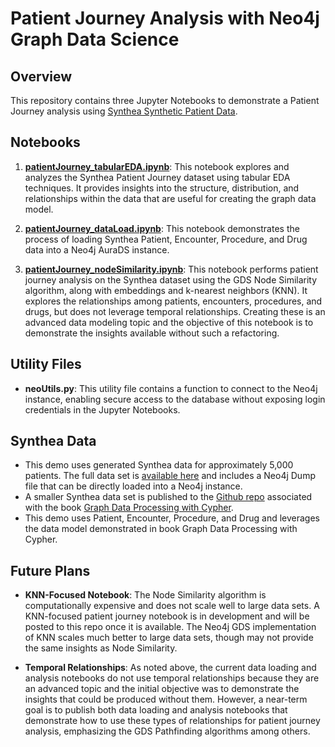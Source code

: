 # Patient Journey Analysis with Neo4j Graph Data Science

## Overview
This repository contains three Jupyter Notebooks to demonstrate a Patient Journey analysis using [Synthea Synthetic Patient Data](https://synthea.mitre.org/). 

## Notebooks

1. **[patientJourney_tabularEDA.ipynb](https://github.com/danb-neo4j/patient_journey/blob/main/patientJourney_tabularEDA.ipynb)**: This notebook explores and analyzes the Synthea Patient Journey dataset using tabular EDA techniques. It provides insights into the structure, distribution, and relationships within the data that are useful for creating the graph data model.

2. **[patientJourney_dataLoad.ipynb](https://github.com/danb-neo4j/patient_journey/blob/main/patientJourney_dataLoad.ipynb)**: This notebook demonstrates the process of loading Synthea Patient, Encounter, Procedure, and Drug data into a Neo4j AuraDS instance. 

3. **[patientJourney_nodeSimilarity.ipynb](https://github.com/danb-neo4j/patient_journey/blob/main/patientJourney_nodeSimilarity.ipynb)**: This notebook performs patient journey analysis on the Synthea dataset using the GDS Node Similarity algorithm, along with embeddings and k-nearest neighbors (KNN). It explores the relationships among patients, encounters, procedures, and drugs, but does not leverage temporal relationships. Creating these is an advanced data modeling topic and the objective of this notebook is to demonstrate the insights available without such a refactoring. 

## Utility Files

- **neoUtils.py**: This utility file contains a function to connect to the Neo4j instance, enabling secure access to the database without exposing login credentials in the Jupyter Notebooks.

## Synthea Data

- This demo uses generated Synthea data for approximately 5,000 patients. The full data set is [available here](https://drive.google.com/drive/folders/1OqoYdHdW5e0eeeS6Idj3BTtLeDjEgIOz?usp=sharing) and includes a Neo4j Dump file that can be directly loaded into a Neo4j instance.
- A smaller Synthea data set is published to the [Github repo](https://github.com/PacktPublishing/Cypher-Querying) associated with the book [Graph Data Processing with Cypher](https://www.packtpub.com/product/graph-data-processing-with-cypher/9781804611074). 
- This demo uses Patient, Encounter, Procedure, and Drug and leverages the data model demonstrated in book Graph Data Processing with Cypher.

## Future Plans
- **KNN-Focused Notebook**: The Node Similarity algorithm is computationally expensive and does not scale well to large data sets. A KNN-focused patient journey notebook is in development and will be posted to this repo once it is available. The Neo4j GDS implementation of KNN scales much better to large data sets, though may not provide the same insights as Node Similarity. 

- **Temporal Relationships**: As noted above, the current data loading and analysis notebooks do not use temporal relationships because they are an advanced topic and the initial objective was to demonstrate the insights that could be produced without them. However, a near-term goal is to publish both data loading and analysis notebooks that demonstrate how to use these types of relationships for patient journey analysis, emphasizing the GDS Pathfinding algorithms among others. 
